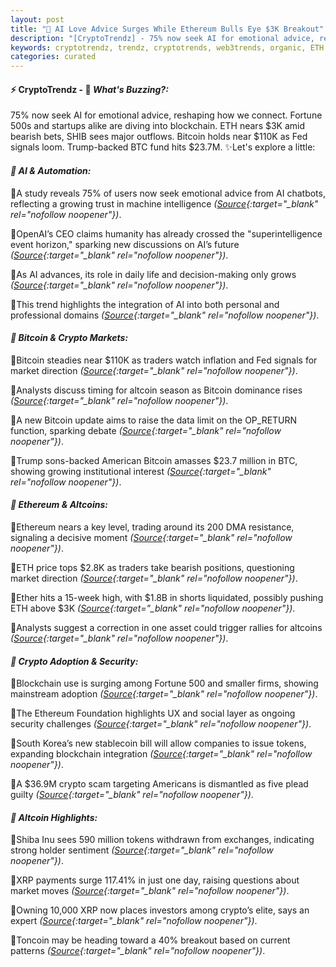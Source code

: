 ```yaml
---
layout: post
title: "🌅 AI Love Advice Surges While Ethereum Bulls Eye $3K Breakout"
description: "[CryptoTrendz] - 75% now seek AI for emotional advice, reshaping how we connect. Fortune 500s and startups alike are diving into blockchain. ETH nears $3K amid bearish bets, SHIB sees major outflows. Bitcoin holds near $110K as Fed signals loom. Trump-backed BTC fund hits $23.7M."
keywords: cryptotrendz, trendz, cryptotrends, web3trends, organic, ETH, AI, Korea, Analyst, Stablecoin, Bitcoin, Ethereum, Altcoin, Crypto, XRP, CEO, Trading
categories: curated
---
```


#### ⚡ CryptoTrendz - 📌 *What's Buzzing?:*

75% now seek AI for emotional advice, reshaping how we connect. Fortune 500s and startups alike are diving into blockchain. ETH nears $3K amid bearish bets, SHIB sees major outflows. Bitcoin holds near $110K as Fed signals loom. Trump-backed BTC fund hits $23.7M. ✨Let's explore a little:


#### *🔖 AI & Automation:*  

🔹A study reveals 75% of users now seek emotional advice from AI chatbots, reflecting a growing trust in machine intelligence *([Source](https://s.avyag.com/52jn){:target="_blank" rel="nofollow noopener"})*.  

🔹OpenAI’s CEO claims humanity has already crossed the "superintelligence event horizon," sparking new discussions on AI’s future *([Source](https://s.avyag.com/wqv2){:target="_blank" rel="nofollow noopener"})*.  

🔹As AI advances, its role in daily life and decision-making only grows *([Source](https://s.avyag.com/52jn){:target="_blank" rel="nofollow noopener"})*.  

🔹This trend highlights the integration of AI into both personal and professional domains *([Source](https://s.avyag.com/wqv2){:target="_blank" rel="nofollow noopener"})*.  

#### *🔖 Bitcoin & Crypto Markets:*  

🔹Bitcoin steadies near $110K as traders watch inflation and Fed signals for market direction *([Source](https://s.avyag.com/rdsy){:target="_blank" rel="nofollow noopener"})*.  

🔹Analysts discuss timing for altcoin season as Bitcoin dominance rises *([Source](https://s.avyag.com/is4a){:target="_blank" rel="nofollow noopener"})*.  

🔹A new Bitcoin update aims to raise the data limit on the OP_RETURN function, sparking debate *([Source](https://s.avyag.com/smqg){:target="_blank" rel="nofollow noopener"})*.  

🔹Trump sons-backed American Bitcoin amasses $23.7 million in BTC, showing growing institutional interest *([Source](https://s.avyag.com/qvmf){:target="_blank" rel="nofollow noopener"})*.  

#### *🔖 Ethereum & Altcoins:*  

🔹Ethereum nears a key level, trading around its 200 DMA resistance, signaling a decisive moment *([Source](https://s.avyag.com/54o0){:target="_blank" rel="nofollow noopener"})*.  

🔹ETH price tops $2.8K as traders take bearish positions, questioning market direction *([Source](https://s.avyag.com/jj3j){:target="_blank" rel="nofollow noopener"})*.  

🔹Ether hits a 15-week high, with $1.8B in shorts liquidated, possibly pushing ETH above $3K *([Source](https://s.avyag.com/44uw){:target="_blank" rel="nofollow noopener"})*.  

🔹Analysts suggest a correction in one asset could trigger rallies for altcoins *([Source](https://s.avyag.com/k77d){:target="_blank" rel="nofollow noopener"})*.  

#### *🔖 Crypto Adoption & Security:*  

🔹Blockchain use is surging among Fortune 500 and smaller firms, showing mainstream adoption *([Source](https://s.avyag.com/z5n3){:target="_blank" rel="nofollow noopener"})*.  

🔹The Ethereum Foundation highlights UX and social layer as ongoing security challenges *([Source](https://s.avyag.com/5zjc){:target="_blank" rel="nofollow noopener"})*.  

🔹South Korea’s new stablecoin bill will allow companies to issue tokens, expanding blockchain integration *([Source](https://s.avyag.com/rdl4){:target="_blank" rel="nofollow noopener"})*.  

🔹A $36.9M crypto scam targeting Americans is dismantled as five plead guilty *([Source](https://s.avyag.com/1fr3){:target="_blank" rel="nofollow noopener"})*.  

#### *🔖 Altcoin Highlights:*  

🔹Shiba Inu sees 590 million tokens withdrawn from exchanges, indicating strong holder sentiment *([Source](https://s.avyag.com/0y38){:target="_blank" rel="nofollow noopener"})*.  

🔹XRP payments surge 117.41% in just one day, raising questions about market moves *([Source](https://s.avyag.com/pib2){:target="_blank" rel="nofollow noopener"})*.  

🔹Owning 10,000 XRP now places investors among crypto’s elite, says an expert *([Source](https://s.avyag.com/zqft){:target="_blank" rel="nofollow noopener"})*.  

🔹Toncoin may be heading toward a 40% breakout based on current patterns *([Source](https://s.avyag.com/h2j3){:target="_blank" rel="nofollow noopener"})*.